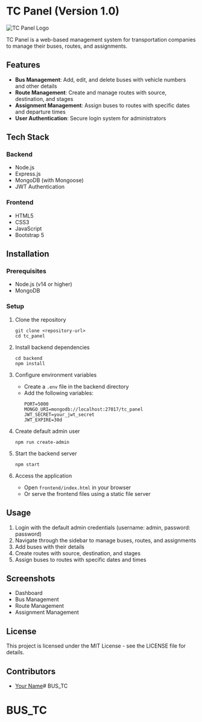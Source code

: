 # TC Panel (Version 1.0)

![TC Panel Logo](./assets/logo.png)

TC Panel is a web-based management system for transportation companies to manage their buses, routes, and assignments.

## Features

- **Bus Management**: Add, edit, and delete buses with vehicle numbers and other details
- **Route Management**: Create and manage routes with source, destination, and stages
- **Assignment Management**: Assign buses to routes with specific dates and departure times
- **User Authentication**: Secure login system for administrators

## Tech Stack

### Backend
- Node.js
- Express.js
- MongoDB (with Mongoose)
- JWT Authentication

### Frontend
- HTML5
- CSS3
- JavaScript
- Bootstrap 5

## Installation

### Prerequisites
- Node.js (v14 or higher)
- MongoDB

### Setup

1. Clone the repository
   ```
   git clone <repository-url>
   cd tc_panel
   ```

2. Install backend dependencies
   ```
   cd backend
   npm install
   ```

3. Configure environment variables
   - Create a `.env` file in the backend directory
   - Add the following variables:
     ```
     PORT=5000
     MONGO_URI=mongodb://localhost:27017/tc_panel
     JWT_SECRET=your_jwt_secret
     JWT_EXPIRE=30d
     ```

4. Create default admin user
   ```
   npm run create-admin
   ```

5. Start the backend server
   ```
   npm start
   ```

6. Access the application
   - Open `frontend/index.html` in your browser
   - Or serve the frontend files using a static file server

## Usage

1. Login with the default admin credentials (username: admin, password: password)
2. Navigate through the sidebar to manage buses, routes, and assignments
3. Add buses with their details
4. Create routes with source, destination, and stages
5. Assign buses to routes with specific dates and times

## Screenshots

- Dashboard
- Bus Management
- Route Management
- Assignment Management

## License

This project is licensed under the MIT License - see the LICENSE file for details.

## Contributors

- [Your Name](https://github.com/yourusername)# BUS_TC
# BUS_TC
